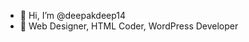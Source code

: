 - 👋 Hi, I’m @deepakdeep14
- 👀 Web Designer, HTML Coder, WordPress Developer

<!---
deepakdeep14/deepakdeep14 is a ✨ special ✨ repository because its `README.md` (this file) appears on your GitHub profile.
You can click the Preview link to take a look at your changes.
--->
